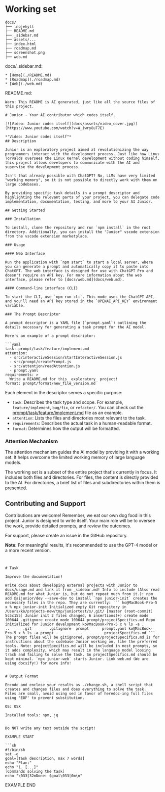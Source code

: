 # Working set

```
docs/
├── .nojekyll
├── README.md
├── _sidebar.md
├── assets/...
├── index.html
├── roadmap.md
├── screenshot.png
├── web.md

```
docs/_sidebar.md:
```
* [Home](./README.md)
* [Roadmap](./roadmap.md)
* [Web](./web.md)

```

README.md:
```
Warn: This README is AI generated, just like all the source files of this project.

# Junior - Your AI contributor which codes itself.

[![Video: Junior codes itself](docs/assets/video_cover.jpg)](https://www.youtube.com/watch?v=W_iwry8uT7E)

*"Video: Junior codes itself"*
## Description

Junior is an exploratory project aimed at revolutionizing the way programmers interact with the development process. Just like how Linus Torvalds oversees the Linux Kernel development without coding himself, this project allows developers to communicate with the AI and supervise the development process.

Isn't that already possible with ChatGPT? No, LLMs have very limited "working memory", so it is not possible to directly work with them on large codebases.

By providing specific task details in a prompt descriptor and highlighting the relevant parts of your project, you can delegate code implementation, documentation, testing, and more to your AI Junior.

## Getting Started

### Installation

To install, clone the repository and run `npm install` in the root directory. Additionally, you can install the "Junior" vscode extension from the vscode extension marketplace.

### Usage

#### Web Interface

Run the application with `npm start` to start a local server, where you can generate a prompt and automatically copy it to paste into ChatGPT. The web interface is designed for use with ChatGPT Pro and doesn't require an API key. For more information about the web interface, please refer to [docs/web.md](docs/web.md).

#### Command-line interface (CLI)

To start the CLI, use `npm run cli`. This mode uses the ChatGPT API, and you'll need an API key stored in the `OPENAI_API_KEY` environment variable.

### The Prompt Descriptor

A prompt descriptor is a YAML file (`prompt.yaml`) outlining the details necessary for generating a task prompt for the AI model.

Here's an example of a prompt descriptor:

```yaml
task: prompt/task/feature/implement.md
attention:
  - src/interactiveSession/startInteractiveSession.js
  - src/prompt/createPrompt.js
  - src/attention/readAttention.js
  - prompt.yaml
requirements: >
  Write a README.md for this _exploratory_ project!
format: prompt/format/new_file_version.md
```

Each element in the descriptor serves a specific purpose:
- `task`: Describes the task type and scope. For example, `feature/implement`, `bug/fix`, or `refactor/`. You can check out the [prompt/task/feature/implement.md](prompt/task/feature/implement.md) file as an example.
- `attention`: Lists the files and directories most relevant to the task.
- `requirements`: Describes the actual task in a human-readable format.
- `format`: Determines how the output will be formatted.

### Attention Mechanism

The attention mechanism guides the AI model by providing it with a working set. It helps overcome the limited working memory of large language models.

The working set is a subset of the entire project that's currently in focus. It includes both files and directories. For files, the content is directly provided to the AI. For directories, a brief list of files and subdirectories within them is presented.

## Contributing and Support

Contributions are welcome! Remember, we eat our own dog food in this project. Junior is designed to write itself. Your main role will be to oversee the work, provide detailed prompts, and review the outcomes.

For support, please create an issue in the GitHub repository.

**Note:** For meaningful results, it's recommended to use the GPT-4 model or a more recent version.


```


# Task

Improve the documentation!

Write docs about developing external projects with Junior to docs/usage.md and link it from _sidebar.md! Info to include (Also read README.md for what Junior is, but do not repeat much from it.): npm add @aijunior/dev --save-dev to install `npx junior-init` creates the necessary files in the repo. They are currently: ``` ko@MacBook-Pro-5 x % npx junior-init Initialized empty Git repository in /Users/ko/projects-new/tmp/juniortest/x/.git/ [master (root-commit) 5c5c155] Junior init 2 files changed, 6 insertions(+) create mode 100644 .gitignore create mode 100644 prompt/projectSpecifics.md Repo initialized for Junior development ko@MacBook-Pro-5 x % ls -a .		..		.git		.gitignore	prompt		prompt.yaml ko@MacBook-Pro-5 x % ls -a prompt .			..			projectSpecifics.md ``` The prompt files will be gitignored. prompt/projectSpecifics.md is for instructions about the codebase Junior working on, like the preferred tools. Note: projectSpecifics.md will be included in most prompts, so it adds complexity, which may result in the language model loosing track and failing to solve the task. So projectSpecifics.md should be kept minimal. `npx junior-web` starts Junior. Link web.md (We are using docsify!) for more info!


# Output Format

Encode and enclose your results as ./change.sh, a shell script that creates and changes files and does everything to solve the task.
Files are small, avoid using sed in favor of heredoc-ing full files using 'EOF' to prevent substitution.

OS: OSX

Installed tools: npm, jq


Do NOT write any text outside the script!

EXAMPLE START

```sh
#!/bin/sh
set -e
goal=[Task description, max 7 words]
echo "Plan:"
echo "1. [...]"
[Commands solving the task]
echo "\033[32mDone: $goal\033[0m\n"
```

EXAMPLE END

